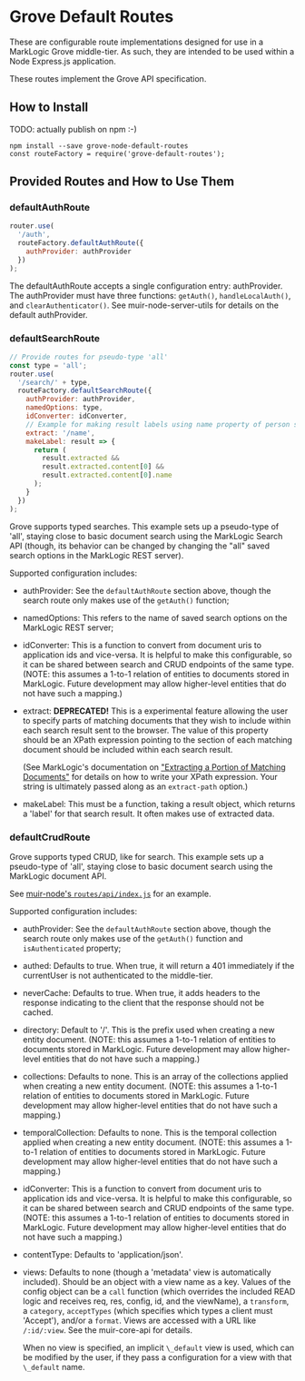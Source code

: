# Grove Default Routes

These are configurable route implementations designed for use in a MarkLogic Grove middle-tier. As such, they are intended to be used within a Node Express.js application.

These routes implement the Grove API specification.

## How to Install

TODO: actually publish on npm :-)
```
npm install --save grove-node-default-routes
const routeFactory = require('grove-default-routes');
```

## Provided Routes and How to Use Them

### defaultAuthRoute

```javascript
router.use(
  '/auth',
  routeFactory.defaultAuthRoute({
    authProvider: authProvider
  })
);
```

The defaultAuthRoute accepts a single configuration entry: authProvider. The authProvider must have three functions: `getAuth()`, `handleLocalAuth()`, and `clearAuthenticator()`. See muir-node-server-utils for details on the default authProvider.

### defaultSearchRoute

```javascript
// Provide routes for pseudo-type 'all'
const type = 'all';
router.use(
  '/search/' + type,
  routeFactory.defaultSearchRoute({
    authProvider: authProvider,
    namedOptions: type,
    idConverter: idConverter,
    // Example for making result labels using name property of person sample-data
    extract: '/name',
    makeLabel: result => {
      return (
        result.extracted &&
        result.extracted.content[0] &&
        result.extracted.content[0].name
      );
    }
  })
);
```

Grove supports typed searches. This example sets up a pseudo-type of 'all', staying close to basic document search using the MarkLogic Search API (though, its behavior can be changed by changing the "all" saved search options in the MarkLogic REST server).

Supported configuration includes:

- authProvider: See the `defaultAuthRoute` section above, though the search route only makes use of the `getAuth()` function;

- namedOptions: This refers to the name of saved search options on the MarkLogic REST server;

- idConverter: This is a function to convert from document uris to application ids and vice-versa. It is helpful to make this configurable, so it can be shared between search and CRUD endpoints of the same type. (NOTE: this assumes a 1-to-1 relation of entities to documents stored in MarkLogic. Future development may allow higher-level entities that do not have such a mapping.)

- extract: **DEPRECATED!** This is a experimental feature allowing the user to specify parts of matching documents that they wish to include within each search result sent to the browser. The value of this property should be an XPath expression pointing to the section of each matching document should be included within each search result.

  (See MarkLogic's documentation on ["Extracting a Portion of Matching Documents"](https://docs.marklogic.com/guide/search-dev/query-options#id_37692) for details on how to write your XPath expression. Your string is ultimately passed along as an `extract-path` option.)

- makeLabel: This must be a function, taking a result object, which returns a 'label' for that search result. It often makes use of extracted data.

### defaultCrudRoute

Grove supports typed CRUD, like for search. This example sets up a pseudo-type of 'all', staying close to basic document search using the MarkLogic document API.

See [muir-node's `routes/api/index.js`](../routes/api/index.js) for an example.

Supported configuration includes:

- authProvider: See the `defaultAuthRoute` section above, though the search route only makes use of the `getAuth()` function and `isAuthenticated` property;

- authed: Defaults to true. When true, it will return a 401 immediately if the currentUser is not authenticated to the middle-tier.

- neverCache: Defaults to true. When true, it adds headers to the response indicating to the client that the response should not be cached.

- directory: Default to '/'. This is the prefix used when creating a new entity document. (NOTE: this assumes a 1-to-1 relation of entities to documents stored in MarkLogic. Future development may allow higher-level entities that do not have such a mapping.)

- collections: Defaults to none. This is an array of the collections applied when creating a new entity document. (NOTE: this assumes a 1-to-1 relation of entities to documents stored in MarkLogic. Future development may allow higher-level entities that do not have such a mapping.)

- temporalCollection: Defaults to none. This is the temporal collection applied when creating a new entity document. (NOTE: this assumes a 1-to-1 relation of entities to documents stored in MarkLogic. Future development may allow higher-level entities that do not have such a mapping.)

- idConverter: This is a function to convert from document uris to application ids and vice-versa. It is helpful to make this configurable, so it can be shared between search and CRUD endpoints of the same type. (NOTE: this assumes a 1-to-1 relation of entities to documents stored in MarkLogic. Future development may allow higher-level entities that do not have such a mapping.)

- contentType: Defaults to 'application/json'.

- views: Defaults to none (though a 'metadata' view is automatically included). Should be an object with a view name as a key. Values of the config object can be a `call` function (which overrides the included READ logic and receives req, res, config, id, and the viewName), a `transform`, a `category`, `acceptTypes` (which specifies which types a client must 'Accept'), and/or a `format`. Views are accessed with a URL like `/:id/:view`. See the muir-core-api for details.
 
  When no view is specified, an implicit `\_default` view is used, which can be modified by the user, if they pass a configuration for a view with that `\_default` name.
